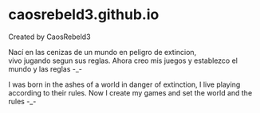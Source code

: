# caosrebeld3.github.io

Created by CaosRebeld3

Nací en las cenizas de un mundo en peligro de extincion,  
vivo jugando segun sus reglas. Ahora creo mis juegos y establezco 
el mundo y las reglas -_-

I was born in the ashes of a world in danger of extinction,
I live playing according to their rules. Now I create my games and set
the world and the rules -_-
